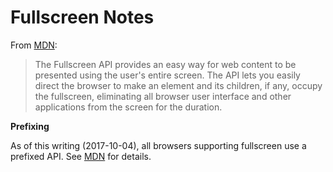 # Fullscreen Notes

From [MDN]:

> The Fullscreen API provides an easy way for web content to be presented using
> the user's entire screen.  The API lets you easily direct the browser to make
> an element and its children, if any, occupy the fullscreen, eliminating all
> browser user interface and other applications from the screen for the
> duration.

**Prefixing**

As of this writing (2017-10-04), all browsers supporting fullscreen use a
prefixed API.  See [MDN][mdn-prefix] for details.


[mdn]: https://developer.mozilla.org/en-US/docs/Web/API/Fullscreen_API
[mdn-prefix]: https://developer.mozilla.org/en-US/docs/Web/API/Fullscreen_API#Prefixing
